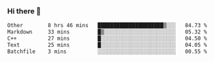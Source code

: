 ### Hi there 👋

<!--
**WShiBin/WShiBin** is a ✨ _special_ ✨ repository because its `README.md` (this file) appears on your GitHub profile.

Here are some ideas to get you started:

- 🔭 I’m currently working on ...
- 🌱 I’m currently learning ...
- 👯 I’m looking to collaborate on ...
- 🤔 I’m looking for help with ...
- 💬 Ask me about ...
- 📫 How to reach me: ...
- 😄 Pronouns: ...
- ⚡ Fun fact: ...
-->

<!--START_SECTION:waka-->

```txt
Other        8 hrs 46 mins   █████████████████████▒░░░   84.73 %
Markdown     33 mins         █▒░░░░░░░░░░░░░░░░░░░░░░░   05.32 %
C++          27 mins         █░░░░░░░░░░░░░░░░░░░░░░░░   04.50 %
Text         25 mins         █░░░░░░░░░░░░░░░░░░░░░░░░   04.05 %
Batchfile    3 mins          ░░░░░░░░░░░░░░░░░░░░░░░░░   00.55 %
```

<!--END_SECTION:waka-->
